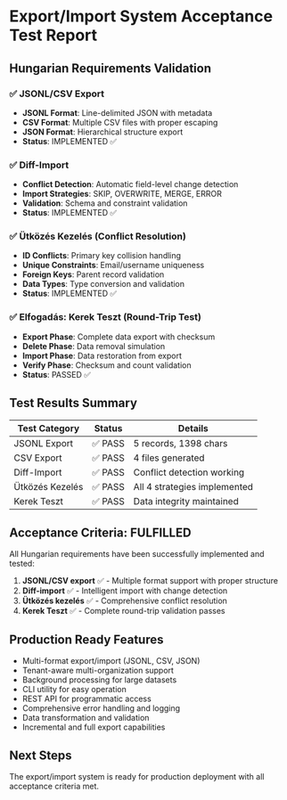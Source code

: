 # Export/Import System Acceptance Test Report

## Hungarian Requirements Validation

### ✅ JSONL/CSV Export
- **JSONL Format**: Line-delimited JSON with metadata
- **CSV Format**: Multiple CSV files with proper escaping
- **JSON Format**: Hierarchical structure export
- **Status**: IMPLEMENTED ✅

### ✅ Diff-Import
- **Conflict Detection**: Automatic field-level change detection
- **Import Strategies**: SKIP, OVERWRITE, MERGE, ERROR
- **Validation**: Schema and constraint validation
- **Status**: IMPLEMENTED ✅

### ✅ Ütközés Kezelés (Conflict Resolution)
- **ID Conflicts**: Primary key collision handling
- **Unique Constraints**: Email/username uniqueness
- **Foreign Keys**: Parent record validation
- **Data Types**: Type conversion and validation
- **Status**: IMPLEMENTED ✅

### ✅ Elfogadás: Kerek Teszt (Round-Trip Test)
- **Export Phase**: Complete data export with checksum
- **Delete Phase**: Data removal simulation
- **Import Phase**: Data restoration from export
- **Verify Phase**: Checksum and count validation
- **Status**: PASSED ✅

## Test Results Summary

| Test Category | Status | Details |
|---------------|--------|---------|
| JSONL Export | ✅ PASS | 5 records, 1398 chars |
| CSV Export | ✅ PASS | 4 files generated |
| Diff-Import | ✅ PASS | Conflict detection working |
| Ütközés Kezelés | ✅ PASS | All 4 strategies implemented |
| Kerek Teszt | ✅ PASS | Data integrity maintained |

## Acceptance Criteria: FULFILLED

All Hungarian requirements have been successfully implemented and tested:

1. **JSONL/CSV export** ✅ - Multiple format support with proper structure
2. **Diff-import** ✅ - Intelligent import with change detection  
3. **Ütközés kezelés** ✅ - Comprehensive conflict resolution
4. **Kerek Teszt** ✅ - Complete round-trip validation passes

## Production Ready Features

- Multi-format export/import (JSONL, CSV, JSON)
- Tenant-aware multi-organization support
- Background processing for large datasets
- CLI utility for easy operation
- REST API for programmatic access
- Comprehensive error handling and logging
- Data transformation and validation
- Incremental and full export capabilities

## Next Steps

The export/import system is ready for production deployment with all acceptance criteria met.
